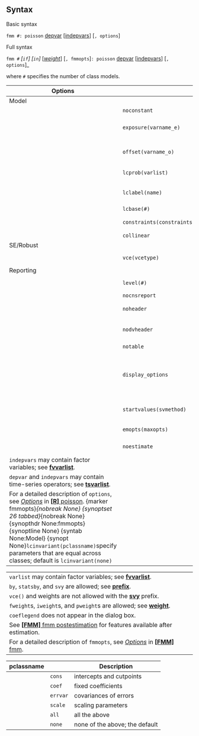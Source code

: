 ## Syntax

Basic syntax

`fmm #: poisson`
[depvar](http://www.stata.com/help.cgi?depvar)
\[[indepvars](http://www.stata.com/help.cgi?indepvars)\]
\[`, options`\]

Full syntax

`fmm #` _\[`if`\] \[`in`\]_
\[[<var class="command">weight</var><strong></strong>](fmm%20poisson##weight)\]
\[`, fmmopts`\]`: poisson`
[depvar](http://www.stata.com/help.cgi?depvar)
\[[indepvars](http://www.stata.com/help.cgi?indepvars)\]
<span class="nowrap">\[`, options`\]_

where `#` specifies the number of class models.

| Options                                                                                                                                                                                                                                                                                                                                                                                                                                                                                                                                                                       |                                | Description                                                                                                                            |
|-------------------------------------------------------------------------------------------------------------------------------------------------------------------------------------------------------------------------------------------------------------------------------------------------------------------------------------------------------------------------------------------------------------------------------------------------------------------------------------------------------------------------------------------------------------------------------|--------------------------------|----------------------------------------------------------------------------------------------------------------------------------------|
| Model                                                                                                                                                                                                                                                                                                                                                                                                                                                                                                                                                                         |                                |                                                                                                                                        |
|                                                                                                                                                                                                                                                                                                                                                                                                                                                                                                                                                                               | `noconstant`                   | suppress the constant term                                                                                                             |
|                                                                                                                                                                                                                                                                                                                                                                                                                                                                                                                                                                               | `exposure(varname_e)`          | include ln(`varname_e`) in model with coefficient constrained to 1                                                                     |
|                                                                                                                                                                                                                                                                                                                                                                                                                                                                                                                                                                               | `offset(varname_o)`            | include `varname_o` in model with coefficient constrained to 1                                                                         |
|                                                                                                                                                                                                                                                                                                                                                                                                                                                                                                                                                                               | `lcprob(varlist)`              | specify independent variables for class probabilities                                                                                  |
|                                                                                                                                                                                                                                                                                                                                                                                                                                                                                                                                                                               | `lclabel(name)`                | name of the categorical latent variable; default is `lclabel(Class)`                                                                   |
|                                                                                                                                                                                                                                                                                                                                                                                                                                                                                                                                                                               | `lcbase(#)`                    | base latent class                                                                                                                      |
|                                                                                                                                                                                                                                                                                                                                                                                                                                                                                                                                                                               | `constraints(constraints)` | apply specified linear constraints                                                                                                     |
|                                                                                                                                                                                                                                                                                                                                                                                                                                                                                                                                                                               | `collinear`                    | keep collinear variables                                                                                                               |
| SE/Robust                                                                                                                                                                                                                                                                                                                                                                                                                                                                                                                                                                     |                                |                                                                                                                                        |
|                                                                                                                                                                                                                                                                                                                                                                                                                                                                                                                                                                               | `vce(vcetype)`                 | `vcetype` may be `oim`, `robust`, or `cluster clustvar`                                                                              |
| Reporting                                                                                                                                                                                                                                                                                                                                                                                                                                                                                                                                                                     |                                |                                                                                                                                        |
|                                                                                                                                                                                                                                                                                                                                                                                                                                                                                                                                                                               | `level(#)`                     | set confidence level; default is `level(95)`                                                                                           |
|                                                                                                                                                                                                                                                                                                                                                                                                                                                                                                                                                                               | `nocnsreport`                  | do not display constraints                                                                                                             |
|                                                                                                                                                                                                                                                                                                                                                                                                                                                                                                                                                                               | `noheader`                     | do not display header above parameter table                                                                                            |
|                                                                                                                                                                                                                                                                                                                                                                                                                                                                                                                                                                               | `nodvheader`                   | do not display dependent variables information in the header                                                                           |
|                                                                                                                                                                                                                                                                                                                                                                                                                                                                                                                                                                               | `notable`                      | do not display parameter table                                                                                                         |
|                                                                                                                                                                                                                                                                                                                                                                                                                                                                                                                                                                               | `display_options`              | control INCLUDE help shortdes-displayoptall {syntab None:Maximization} {synopt None}`maximize_options`control the maximization process |
|                                                                                                                                                                                                                                                                                                                                                                                                                                                                                                                                                                               | `startvalues(svmethod)`        | method for obtaining starting values; default is `startvalues(factor)`                                                                 |
|                                                                                                                                                                                                                                                                                                                                                                                                                                                                                                                                                                               | `emopts(maxopts)`              | control EM algorithm for improved starting values                                                                                      |
|                                                                                                                                                                                                                                                                                                                                                                                                                                                                                                                                                                               | `noestimate`                   | do not fit the model; show starting values instead                                                                                     |
| `indepvars` may contain factor variables; see [<strong>fvvarlist</strong>](http://www.stata.com/help.cgi?fvvarlist).                                                                                                                                                                                                                                                                                                                                                                                                                               |                                |                                                                                                                                        |
| `depvar` and `indepvars` may contain time-series operators; see [<strong>tsvarlist</strong>](http://www.stata.com/help.cgi?tsvarlist).                                                                                                                                                                                                                                                                                                                                                                                                             |                                |                                                                                                                                        |
| For a detailed description of `options`, see [<var class="command">Options</var><strong></strong>](poisson##options) in [<strong>[R]</strong> poisson](http://www.stata.com/help.cgi?poisson). <span options="fmmopts">{marker fmmopts}_{nobreak None} <span options="26 tabbed">{synoptset 26 tabbed}_{nobreak None} {synopthdr None:fmmopts} {synoptline None} {syntab None:Model} {synopt None}`lcinvariant(pclassname)`specify parameters that are equal across classes; default is `lcinvariant(none)` |                                |                                                                                                                                        |

|                                                                                                                                                                                                                                            |     |     |
|--------------------------------------------------------------------------------------------------------------------------------------------------------------------------------------------------------------------------------------------|-----|-----|
| `varlist` may contain factor variables; see [<strong>fvvarlist</strong>](http://www.stata.com/help.cgi?fvvarlist).                                                                                              |     |     |
| `by`, `statsby`, and `svy` are allowed; see [<strong>prefix</strong>](http://www.stata.com/help.cgi?prefix).                                                                                                    |     |     |
| `vce()` and weights are not allowed with the [<strong>svy</strong>](http://www.stata.com/help.cgi?svy) prefix.                                                                                                  |     |     |
| `fweight`s, `iweight`s, and `pweight`s are allowed; see [<strong>weight</strong>](http://www.stata.com/help.cgi?weight).                                                                                        |     |     |
| `coeflegend` does not appear in the dialog box.                                                                                                                                                                                            |     |     |
| See [<strong>[FMM]</strong> fmm postestimation](http://www.stata.com/help.cgi?fmm_postestimation) for features available after estimation.                                                                      |     |     |
| For a detailed description of `fmmopts`, see [<var class="command">Options</var><strong></strong>](fmm##options) in [<strong>[FMM]</strong> fmm](http://www.stata.com/help.cgi?fmm). |     |     |

| pclassname |          | Description                    |
|------------|----------|--------------------------------|
|            | `cons`   | intercepts and cutpoints       |
|            | `coef`   | fixed coefficients             |
|            | `errvar` | covariances of errors          |
|            | `scale`  | scaling parameters             |
|            | `all`    | all the above                  |
|            | `none`   | none of the above; the default |
